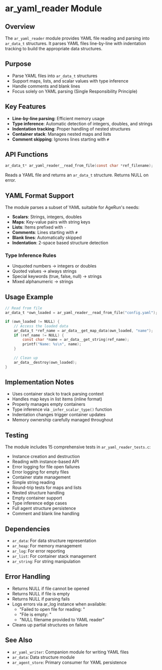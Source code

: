 # ar_yaml_reader Module

## Overview

The `ar_yaml_reader` module provides YAML file reading and parsing into `ar_data_t` structures. It parses YAML files line-by-line with indentation tracking to build the appropriate data structures.

## Purpose

- Parse YAML files into `ar_data_t` structures
- Support maps, lists, and scalar values with type inference
- Handle comments and blank lines
- Focus solely on YAML parsing (Single Responsibility Principle)

## Key Features

- **Line-by-line parsing**: Efficient memory usage
- **Type inference**: Automatic detection of integers, doubles, and strings
- **Indentation tracking**: Proper handling of nested structures
- **Container stack**: Manages nested maps and lists
- **Comment skipping**: Ignores lines starting with `#`

## API Functions

```c
ar_data_t* ar_yaml_reader__read_from_file(const char *ref_filename);
```
Reads a YAML file and returns an `ar_data_t` structure. Returns NULL on error.

## YAML Format Support

The module parses a subset of YAML suitable for AgeRun's needs:

- **Scalars**: Strings, integers, doubles
- **Maps**: Key-value pairs with string keys
- **Lists**: Items prefixed with `- `
- **Comments**: Lines starting with `#`
- **Blank lines**: Automatically skipped
- **Indentation**: 2-space based structure detection

### Type Inference Rules

- Unquoted numbers → integers or doubles
- Quoted values → always strings
- Special keywords (true, false, null) → strings
- Mixed alphanumeric → strings

## Usage Example

```c
// Read from file
ar_data_t *own_loaded = ar_yaml_reader__read_from_file("config.yaml");

if (own_loaded != NULL) {
    // Access the loaded data
    ar_data_t *ref_name = ar_data__get_map_data(own_loaded, "name");
    if (ref_name != NULL) {
        const char *name = ar_data__get_string(ref_name);
        printf("Name: %s\n", name);
    }
    
    // Clean up
    ar_data__destroy(own_loaded);
}
```

## Implementation Notes

- Uses container stack to track parsing context
- Handles map keys in list items (inline format)
- Properly manages empty containers
- Type inference via `_infer_scalar_type()` function
- Indentation changes trigger container updates
- Memory ownership carefully managed throughout

## Testing

The module includes 15 comprehensive tests in `ar_yaml_reader_tests.c`:
- Instance creation and destruction
- Reading with instance-based API
- Error logging for file open failures
- Error logging for empty files
- Container state management
- Simple string reading
- Round-trip tests for maps and lists
- Nested structure handling
- Empty container support
- Type inference edge cases
- Full agent structure persistence
- Comment and blank line handling

## Dependencies

- `ar_data`: For data structure representation
- `ar_heap`: For memory management
- `ar_log`: For error reporting
- `ar_list`: For container stack management
- `ar_string`: For string manipulation

## Error Handling

- Returns NULL if file cannot be opened
- Returns NULL if file is empty
- Returns NULL if parsing fails
- Logs errors via ar_log instance when available:
  - "Failed to open file for reading: <filename>"
  - "File is empty: <filename>"
  - "NULL filename provided to YAML reader"
- Cleans up partial structures on failure

## See Also

- `ar_yaml_writer`: Companion module for writing YAML files
- `ar_data`: Data structure module
- `ar_agent_store`: Primary consumer for YAML persistence